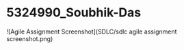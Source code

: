 # 5324990\_Soubhik-Das





![Agile Assignment Screenshot](SDLC/sdlc agile assignment screenshot.png)

